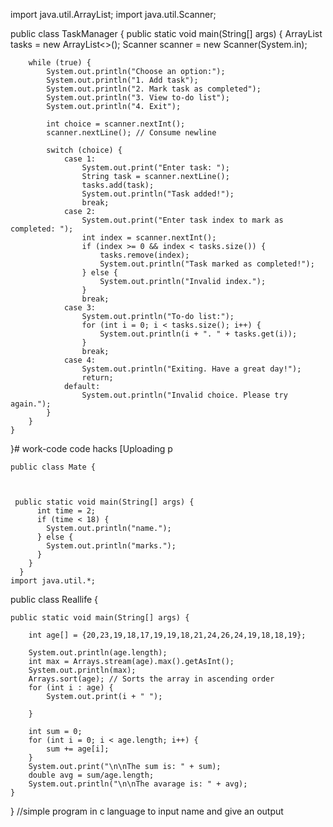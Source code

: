 import java.util.ArrayList;
import java.util.Scanner;

public class TaskManager {
    public static void main(String[] args) {
        ArrayList<String> tasks = new ArrayList<>();
        Scanner scanner = new Scanner(System.in);

        while (true) {
            System.out.println("Choose an option:");
            System.out.println("1. Add task");
            System.out.println("2. Mark task as completed");
            System.out.println("3. View to-do list");
            System.out.println("4. Exit");

            int choice = scanner.nextInt();
            scanner.nextLine(); // Consume newline

            switch (choice) {
                case 1:
                    System.out.print("Enter task: ");
                    String task = scanner.nextLine();
                    tasks.add(task);
                    System.out.println("Task added!");
                    break;
                case 2:
                    System.out.print("Enter task index to mark as completed: ");
                    int index = scanner.nextInt();
                    if (index >= 0 && index < tasks.size()) {
                        tasks.remove(index);
                        System.out.println("Task marked as completed!");
                    } else {
                        System.out.println("Invalid index.");
                    }
                    break;
                case 3:
                    System.out.println("To-do list:");
                    for (int i = 0; i < tasks.size(); i++) {
                        System.out.println(i + ". " + tasks.get(i));
                    }
                    break;
                case 4:
                    System.out.println("Exiting. Have a great day!");
                    return;
                default:
                    System.out.println("Invalid choice. Please try again.");
            }
        }
    }
}# work-code
code hacks
[Uploading p
    
    public class Mate {
    
        
    
     public static void main(String[] args) {
          int time = 2;
          if (time < 18) {
            System.out.println("name.");
          } else {
            System.out.println("marks.");
          }  
        }
      }
    import java.util.*;

public class Reallife {

	public static void main(String[] args) {
		
		int age[] = {20,23,19,18,17,19,19,18,21,24,26,24,19,18,18,19};
		
		System.out.println(age.length);
		int max = Arrays.stream(age).max().getAsInt();
		System.out.println(max);
		Arrays.sort(age); // Sorts the array in ascending order
        for (int i : age) {
            System.out.print(i + " ");
            
        }
        
        int sum = 0;
        for (int i = 0; i < age.length; i++) {
            sum += age[i];
        }
        System.out.print("\n\nThe sum is: " + sum);
        double avg = sum/age.length;
        System.out.println("\n\nThe avarage is: " + avg);
	}


}
//simple program in c language to input name and give an output

